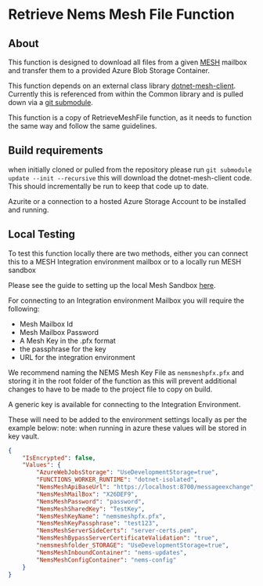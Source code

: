 # Retrieve Nems Mesh File Function

## About

This function is designed to download all files from a given [MESH](https://digital.nhs.uk/services/message-exchange-for-social-care-and-health-mesh) mailbox and transfer them to a provided Azure Blob Storage Container.

This function depends on an external class library [dotnet-mesh-client](https://github.com/NHSDigital/dotnet-mesh-client). Currently this is referenced from within the Common library and is pulled down via a [git submodule](https://git-scm.com/book/en/v2/Git-Tools-Submodules).

This function is a copy of RetrieveMeshFile function, as it needs to function the same way and follow the same guidelines.

## Build requirements

when initially cloned or pulled from the repository please run `git submodule update --init --recursive` this will download the dotnet-mesh-client code.
This should incrementally be run to keep that code up to date.

Azurite or a connection to a hosted Azure Storage Account to be installed and running.

## Local Testing

To test this function locally there are two methods, either you can connect this to a MESH Integration environment mailbox or to a locally run MESH sandbox

Please see the guide to setting up the local Mesh Sandbox [here](https://nhsd-confluence.digital.nhs.uk/display/DTS/Setting+up+local+Mesh-Sandbox+Environment).

For connecting to an Integration environment Mailbox you will require the following:

* Mesh Mailbox Id
* Mesh Mailbox Password
* A Mesh Key in the .pfx format
* the passphrase for the key
* URL for the integration environment

We recommend naming the NEMS Mesh Key File as `nemsmeshpfx.pfx` and storing it in the root folder of the function as this will prevent additional changes to have to be made to the project file to copy on build.

A generic key is available for connecting to the Integration Environment.

These will need to be added to the environment settings locally as per the example below:
note: when running in azure these values will be stored in key vault.

```json
{
    "IsEncrypted": false,
    "Values": {
        "AzureWebJobsStorage": "UseDevelopmentStorage=true",
        "FUNCTIONS_WORKER_RUNTIME": "dotnet-isolated",
        "NemsMeshApiBaseUrl": "https://localhost:8700/messageexchange",
        "NemsMeshMailBox": "X26DEF9",
        "NemsMeshPassword": "password",
        "NemsMeshSharedKey": "TestKey",
        "NemsMeshKeyName": "nemsmeshpfx.pfx",
        "NemsMeshKeyPassphrase": "test123",
        "NemsMeshServerSideCerts": "server-certs.pem",
        "NemsMeshBypassServerCertificateValidation": "true",
        "nemsmeshfolder_STORAGE": "UseDevelopmentStorage=true",
        "NemsMeshInboundContainer": "nems-updates",
        "NemsMeshConfigContainer": "nems-config"
    }
}
```
